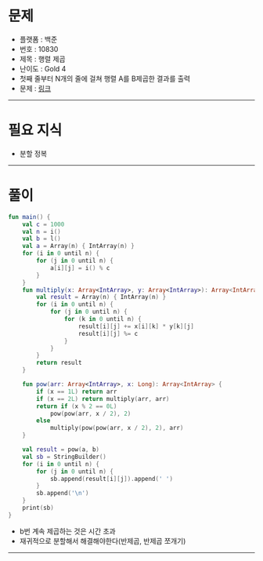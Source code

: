 # 문제
- 플랫폼 : 백준
- 번호 : 10830
- 제목 : 행렬 제곱
- 난이도 : Gold 4
- 첫째 줄부터 N개의 줄에 걸쳐 행렬 A를 B제곱한 결과를 출력
- 문제 : <a href="https://www.acmicpc.net/problem/10830" target="_blank">링크</a>

---

# 필요 지식
- 분할 정복

---

# 풀이
```kotlin
fun main() {
    val c = 1000
    val n = i()
    val b = l()
    val a = Array(n) { IntArray(n) }
    for (i in 0 until n) {
        for (j in 0 until n) {
            a[i][j] = i() % c
        }
    }
    fun multiply(x: Array<IntArray>, y: Array<IntArray>): Array<IntArray> {
        val result = Array(n) { IntArray(n) }
        for (i in 0 until n) {
            for (j in 0 until n) {
                for (k in 0 until n) {
                    result[i][j] += x[i][k] * y[k][j]
                    result[i][j] %= c
                }
            }
        }
        return result
    }

    fun pow(arr: Array<IntArray>, x: Long): Array<IntArray> {
        if (x == 1L) return arr
        if (x == 2L) return multiply(arr, arr)
        return if (x % 2 == 0L)
            pow(pow(arr, x / 2), 2)
        else
            multiply(pow(pow(arr, x / 2), 2), arr)
    }

    val result = pow(a, b)
    val sb = StringBuilder()
    for (i in 0 until n) {
        for (j in 0 until n) {
            sb.append(result[i][j]).append(' ')
        }
        sb.append('\n')
    }
    print(sb)
}
```
- b번 계속 제곱하는 것은 시간 초과
- 재귀적으로 분할해서 해결해야한다(반제곱, 반제곱 쪼개기)

---
